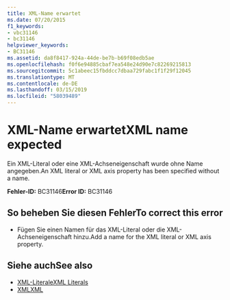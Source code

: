 ```yaml
---
title: XML-Name erwartet
ms.date: 07/20/2015
f1_keywords:
- vbc31146
- bc31146
helpviewer_keywords:
- BC31146
ms.assetid: da8f8417-924a-44de-be7b-b69f08edb5ae
ms.openlocfilehash: f0f6e94885cbaf7ea548e24d90e7c82269215813
ms.sourcegitcommit: 5c1abeec15fbddcc7dbaa729fabc1f1f29f12045
ms.translationtype: MT
ms.contentlocale: de-DE
ms.lasthandoff: 03/15/2019
ms.locfileid: "58039489"
---
```

# <a name="xml-name-expected"></a><span data-ttu-id="efebc-102">XML-Name erwartet</span><span class="sxs-lookup"><span data-stu-id="efebc-102">XML name expected</span></span>
<span data-ttu-id="efebc-103">Ein XML-Literal oder eine XML-Achseneigenschaft wurde ohne Name angegeben.</span><span class="sxs-lookup"><span data-stu-id="efebc-103">An XML literal or XML axis property has been specified without a name.</span></span>  
  
 <span data-ttu-id="efebc-104">**Fehler-ID:** BC31146</span><span class="sxs-lookup"><span data-stu-id="efebc-104">**Error ID:** BC31146</span></span>  
  
## <a name="to-correct-this-error"></a><span data-ttu-id="efebc-105">So beheben Sie diesen Fehler</span><span class="sxs-lookup"><span data-stu-id="efebc-105">To correct this error</span></span>  
  
-   <span data-ttu-id="efebc-106">Fügen Sie einen Namen für das XML-Literal oder die XML-Achseneigenschaft hinzu.</span><span class="sxs-lookup"><span data-stu-id="efebc-106">Add a name for the XML literal or XML axis property.</span></span>  
  
## <a name="see-also"></a><span data-ttu-id="efebc-107">Siehe auch</span><span class="sxs-lookup"><span data-stu-id="efebc-107">See also</span></span>

- [<span data-ttu-id="efebc-108">XML-Literale</span><span class="sxs-lookup"><span data-stu-id="efebc-108">XML Literals</span></span>](../../visual-basic/language-reference/xml-literals/index.md)
- [<span data-ttu-id="efebc-109">XML</span><span class="sxs-lookup"><span data-stu-id="efebc-109">XML</span></span>](../../visual-basic/programming-guide/language-features/xml/index.md)
